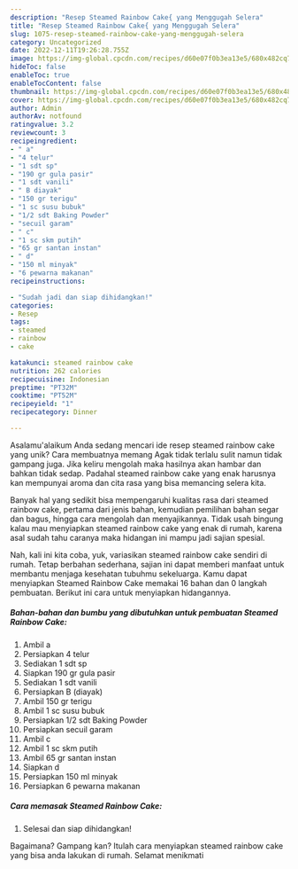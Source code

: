 ```yaml
---
description: "Resep Steamed Rainbow Cake{ yang Menggugah Selera"
title: "Resep Steamed Rainbow Cake{ yang Menggugah Selera"
slug: 1075-resep-steamed-rainbow-cake-yang-menggugah-selera
category: Uncategorized
date: 2022-12-11T19:26:28.755Z
image: https://img-global.cpcdn.com/recipes/d60e07f0b3ea13e5/680x482cq70/steamed-rainbow-cake-foto-resep-utama.jpg
hideToc: false
enableToc: true
enableTocContent: false
thumbnail: https://img-global.cpcdn.com/recipes/d60e07f0b3ea13e5/680x482cq70/steamed-rainbow-cake-foto-resep-utama.jpg
cover: https://img-global.cpcdn.com/recipes/d60e07f0b3ea13e5/680x482cq70/steamed-rainbow-cake-foto-resep-utama.jpg
author: Admin
authorAv: notfound
ratingvalue: 3.2
reviewcount: 3
recipeingredient:
- " a"
- "4 telur"
- "1 sdt sp"
- "190 gr gula pasir"
- "1 sdt vanili"
- " B diayak"
- "150 gr terigu"
- "1 sc susu bubuk"
- "1/2 sdt Baking Powder"
- "secuil garam"
- " c"
- "1 sc skm putih"
- "65 gr santan instan"
- " d"
- "150 ml minyak"
- "6 pewarna makanan"
recipeinstructions:

- "Sudah jadi dan siap dihidangkan!"
categories:
- Resep
tags:
- steamed
- rainbow
- cake

katakunci: steamed rainbow cake 
nutrition: 262 calories
recipecuisine: Indonesian
preptime: "PT32M"
cooktime: "PT52M"
recipeyield: "1"
recipecategory: Dinner

---
```



Asalamu'alaikum Anda sedang mencari ide resep steamed rainbow cake yang unik? Cara membuatnya memang Agak tidak terlalu sulit namun tidak gampang juga. Jika keliru mengolah maka hasilnya akan hambar dan bahkan tidak sedap. Padahal steamed rainbow cake yang enak harusnya kan mempunyai aroma dan cita rasa yang bisa memancing selera kita.


Banyak hal yang sedikit bisa mempengaruhi kualitas rasa dari steamed rainbow cake, pertama dari jenis bahan, kemudian pemilihan bahan segar dan bagus, hingga cara mengolah dan menyajikannya. Tidak usah bingung kalau mau menyiapkan steamed rainbow cake yang enak di rumah, karena asal sudah tahu caranya maka hidangan ini mampu jadi sajian spesial.




Nah, kali ini kita coba, yuk, variasikan steamed rainbow cake sendiri di rumah. Tetap berbahan sederhana, sajian ini dapat memberi manfaat untuk membantu menjaga kesehatan tubuhmu sekeluarga. Kamu dapat menyiapkan Steamed Rainbow Cake memakai 16 bahan dan 0 langkah pembuatan. Berikut ini cara untuk menyiapkan hidangannya.

<!--inarticleads1-->

##### Bahan-bahan dan bumbu yang dibutuhkan untuk pembuatan Steamed Rainbow Cake:

1. Ambil  a
1. Persiapkan 4 telur
1. Sediakan 1 sdt sp
1. Siapkan 190 gr gula pasir
1. Sediakan 1 sdt vanili
1. Persiapkan  B (diayak)
1. Ambil 150 gr terigu
1. Ambil 1 sc susu bubuk
1. Persiapkan 1/2 sdt Baking Powder
1. Persiapkan secuil garam
1. Ambil  c
1. Ambil 1 sc skm putih
1. Ambil 65 gr santan instan
1. Siapkan  d
1. Persiapkan 150 ml minyak
1. Persiapkan 6 pewarna makanan




<!--inarticleads2-->

##### Cara memasak Steamed Rainbow Cake:


1. Selesai dan siap dihidangkan!



Bagaimana? Gampang kan? Itulah cara menyiapkan steamed rainbow cake yang bisa anda lakukan di rumah. Selamat menikmati
